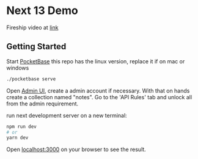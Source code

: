 # Next 13 Demo

Fireship video at [link](https://www.youtube.com/watch?v=__mSgDEOyv8)


## Getting Started
Start [PocketBase](https://pocketbase.io/docs) this repo has the linux version, replace it if on mac or windows

```bash
./pocketbase serve
```

Open [Admin UI](http://127.0.0.1:8090/_), create a admin account if necessary.
With that on hands create a collection named "notes". Go to the 'API Rules' tab and unlock all from the admin requirement.

run next development server on a new terminal:

```bash
npm run dev
# or
yarn dev
```

Open [localhost:3000](http://localhost:3000) on your browser to see the result.
